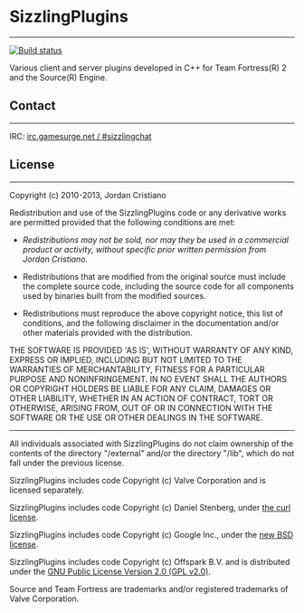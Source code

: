 
# SizzlingPlugins
- - -
[![Build status](https://ci.appveyor.com/api/projects/status/kqsa1q20v8kokgii/branch/master?svg=true)](https://ci.appveyor.com/project/SizzlingCalamari/sizzlingplugins/branch/master)

Various client and server plugins developed in C++ for Team Fortress(R) 2 and the Source(R) Engine.


## Contact
- - -

IRC: [irc.gamesurge.net / #sizzlingchat](irc://irc.gamesurge.net/sizzlingchat)


## License 
- - -

Copyright (c) 2010-2013, Jordan Cristiano  
<jordan DOT first six letters of last name AT gmail DOT com>

Redistribution and use of the SizzlingPlugins code or any derivative
works are permitted provided that the following conditions are met:

* _Redistributions may not be sold, nor may they be used in a commercial
product or activity, without specific prior written permission from
Jordan Cristiano._
 
* Redistributions that are modified from the original source must include
the complete source code, including the source code for all components
used by binaries built from the modified sources.

* Redistributions must reproduce the above copyright notice, this list
of conditions, and the following disclaimer in the documentation and/or
other materials provided with the distribution.

THE SOFTWARE IS PROVIDED 'AS IS', WITHOUT WARRANTY OF ANY KIND,
EXPRESS OR IMPLIED, INCLUDING BUT NOT LIMITED TO THE WARRANTIES OF
MERCHANTABILITY, FITNESS FOR A PARTICULAR PURPOSE AND NONINFRINGEMENT.
IN NO EVENT SHALL THE AUTHORS OR COPYRIGHT HOLDERS BE LIABLE FOR ANY
CLAIM, DAMAGES OR OTHER LIABILITY, WHETHER IN AN ACTION OF CONTRACT,
TORT OR OTHERWISE, ARISING FROM, OUT OF OR IN CONNECTION WITH THE
SOFTWARE OR THE USE OR OTHER DEALINGS IN THE SOFTWARE.

- - -
All individuals associated with SizzlingPlugins do not claim ownership of 
the contents of the directory "/external" and/or the directory "/lib",
which do not fall under the previous license.

SizzlingPlugins includes code Copyright (c) Valve Corporation and is licensed separately.

SizzlingPlugins includes code Copyright (c) Daniel Stenberg, under [the curl license](http://curl.haxx.se/docs/copyright.html).

SizzlingPlugins includes code Copyright (c) Google Inc., under the [new BSD license](http://opensource.org/licenses/BSD-3-Clause).

SizzlingPlugins includes code Copyright (c) Offspark B.V. and is distributed under the [GNU Public License Version 2.0 (GPL v2.0)](http://www.gnu.org/licenses/old-licenses/gpl-2.0.html).

Source and Team Fortress are trademarks and/or registered trademarks of Valve Corporation.

